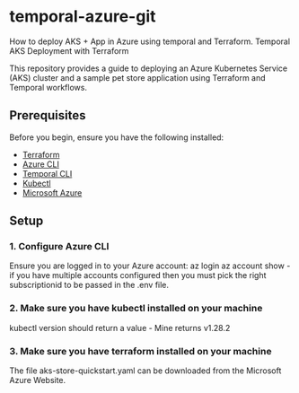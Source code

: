 # temporal-azure-git
How to deploy AKS + App in Azure using temporal and Terraform. 
 Temporal AKS Deployment with Terraform

This repository provides a guide to deploying an Azure Kubernetes Service (AKS) cluster and a sample pet store application using Terraform and Temporal workflows.

## Prerequisites

Before you begin, ensure you have the following installed:

- [Terraform](https://www.terraform.io/downloads.html)
- [Azure CLI](https://docs.microsoft.com/en-us/cli/azure/install-azure-cli)
- [Temporal CLI](https://docs.temporal.io/docs/getting-started)
- [Kubectl](https://kubernetes.io/docs/tasks/tools/)
- [Microsoft Azure](https://learn.microsoft.com/en-us/azure/aks/tutorial-kubernetes-deploy-application?tabs=azure-cli#test-the-application)

## Setup

### 1. Configure Azure CLI

Ensure you are logged in to your Azure account:
az login
az account show - if you have multiple accounts configured then you must pick the right subscriptionid to be passed in the .env file. 

### 2. Make sure you have kubectl installed on your machine
kubectl version should return a value - Mine returns v1.28.2

### 3. Make sure you have terraform installed on your machine

The file aks-store-quickstart.yaml can be downloaded from the Microsoft Azure Website.
